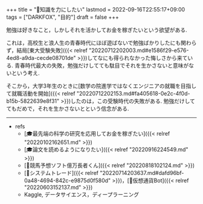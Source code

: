 +++
title = "🦊知識を力にしたい"
lastmod = 2022-09-16T22:55:17+09:00
tags = ["DARKFOX", "目的"]
draft = false
+++

勉強は好きなこと，しかしそれを活かしてお金を稼ぎたいという欲望がある.

これは，高校生と浪人生の青春時代にほぼ遊ばないで勉強ばかりしたにも関わらず，結局[東大受験失敗]({{< relref "20220712202003.md#e1586f29-e576-4ed8-a9da-cecde08701de" >}})してなにも得られなかった悔しさから来ている. 青春時代最大の失敗，勉強だけしてても駄目でそれを生かさないと意味がないという考え.

そこから，大学3年生のときに[数学の院進学ではなくエンジニアの就職を目指して就職活動を開始]({{< relref "20220712202153.md#fa405618-0e2c-4f0d-b15b-5822639e8f31" >}})したのは，この受験時代の失敗がある. 勉強だけしててもだめで，それを生かさないとという信念がある.

---

-   refs
    -   [🎓最先端の科学の研究を応用してお金を稼ぎたい]({{< relref "20220102162651.md" >}})
    -   [🎓論文を読めるようになりたい]({{< relref "20220916224549.md" >}})
    -   [🔖競馬予想ソフト億万長者くん]({{< relref "20220818102124.md" >}})
    -   [📝システムトレード]({{< relref "20220714203637.md#dafd96bf-0a48-4694-842c-e9875d0f580d" >}})，[📝仮想通貨Bot]({{< relref "20220603152137.md" >}})
    -   Kaggle, データサイエンス，ディープラーニング
